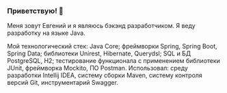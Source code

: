 ### Приветствую! 👋
Меня зовут Евгений и я являюсь бэкэнд разработчиком. Я веду разработку на языке Java.

Мой технологический стек:
Java Core; фреймворки Spring, Spring Boot, Spring Data; библиотеки Unirest, Hibernate, Querydsl; SQL и БД PostgreSQL, H2; тестирование функционала с применением библиотеки JUnit, фреймворка Mockito, ПО Postman. Использовал: среду разработки Intellij IDEA, систему сборки Maven, систему контроля версий Git, инcтрументарий Swagger.

<!--
**SEVpractic/SEVpractic** is a ✨ _special_ ✨ repository because its `README.md` (this file) appears on your GitHub profile.

Here are some ideas to get you started:

- 🔭 I’m currently working on ...
- 🌱 I’m currently learning ...
- 👯 I’m looking to collaborate on ...
- 🤔 I’m looking for help with ...
- 💬 Ask me about ...
- 📫 How to reach me: ...
- 😄 Pronouns: ...
- ⚡ Fun fact: ...
-->
